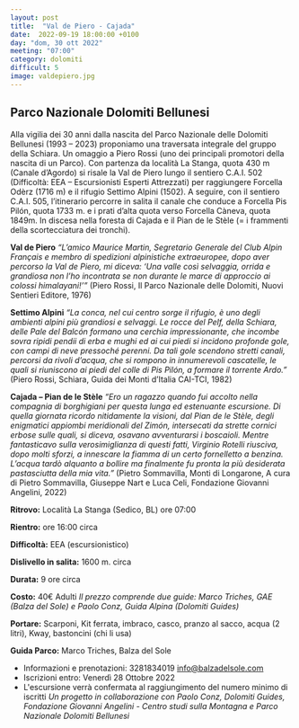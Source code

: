 ```yaml
---
layout: post
title:  "Val de Piero - Cajada"
date:  2022-09-19 18:00:00 +0100
day: "dom, 30 ott 2022"
meeting: "07:00"
category: dolomiti 
difficult: 5
image: valdepiero.jpg
---
```


## Parco Nazionale Dolomiti Bellunesi

Alla vigilia dei 30 anni dalla nascita del Parco Nazionale delle Dolomiti Bellunesi (1993 – 2023) proponiamo una traversata integrale del gruppo della Schiara. Un omaggio a Piero Rossi (uno dei principali promotori della nascita di un Parco).
Con partenza da località La Stanga, quota 430 m (Canale d’Agordo) si risale la Val de Piero lungo il sentiero C.A.I. 502 (Difficoltà: EEA – Escursionisti Esperti Attrezzati) per raggiungere Forcella Odèrz (1716 m) e il rifugio Settimo Alpini (1502).
A seguire, con il sentiero C.A.I. 505, l’itinerario percorre in salita il canale che conduce a Forcella Pis Pilón, quota 1733 m. e i prati d’alta quota verso Forcella Càneva, quota 1849m. In discesa nella foresta di Cajada e il Pian de le Stèle (= i frammenti della scortecciatura dei tronchi).

**Val de Piero**
*“L’amico Maurice Martin, Segretario Generale del Club Alpin Français e membro di spedizioni alpinistiche extraeuropee, dopo aver percorso la Val de Piero, mi diceva: ‘Una valle così selvaggia, orrida e grandiosa non l’ho incontrata se non durante le marce di approccio ai colossi himalayani!’”*
(Piero Rossi, Il Parco Nazionale delle Dolomiti, Nuovi Sentieri Editore, 1976)

**Settimo Alpini**
*“La conca, nel cui centro sorge il rifugio, è uno degli ambienti alpini più grandiosi e selvaggi. Le rocce del Pelf, della Schiara, delle Pale del Balcón formano una cerchia impressionante, che incombe sovra ripidi pendii di erba e mughi ed ai cui piedi si incidono profonde gole, con campi di neve pressoché perenni. Da tali gole scendono stretti canali, percorsi da rivoli d’acqua, che si rompono in innumerevoli cascatelle, le quali si riuniscono ai piedi del colle di Pis Pilón, a formare il torrente Ardo.”*  
(Piero Rossi, Schiara, Guida dei Monti d’Italia CAI-TCI, 1982)

**Cajada – Pian de le Stèle**
*“Ero un ragazzo quando fui accolto nella compagnia di borghigiani per questa lunga ed estenuante escursione. Di quella giornata ricordo nitidamente la visioni, dal Pian de le Stèle, degli enigmatici appiombi meridionali del Zimón, intersecati da strette cornici erbose sulle quali, si diceva, osavano avventurarsi i boscaioli. Mentre fantasticavo sulla verosimiglianza di questi fatti, Virginio Rotelli riusciva, dopo molti sforzi, a innescare la fiamma di un certo fornelletto a benzina. L’acqua tardò alquanto a bollire ma finalmente fu pronta la più desiderata pastasciutta della mia vita.”*
(Pietro Sommavilla, Monti di Longarone, A cura di Pietro Sommavilla, Giuseppe Nart e Luca Celi, Fondazione Giovanni Angelini, 2022)

**Ritrovo:** Località La Stanga (Sedico, BL) ore 07:00

**Rientro:** ore 16:00 circa 

**Difficoltà:** EEA (escursionistico)

**Dislivello in salita:**  1600 m. circa

**Durata:** 9 ore circa

**Costo:** 40€ Adulti
*Il prezzo comprende due guide: Marco Triches, GAE (Balza del Sole) e Paolo Conz, Guida Alpina (Dolomiti Guides)*

**Portare:** Scarponi, Kit ferrata, imbraco, casco, pranzo al sacco, acqua (2 litri), Kway, bastoncini (chi li usa) 

**Guida Parco:** Marco Triches, Balza del Sole
* Informazioni e prenotazioni: 3281834019 info@balzadelsole.com 
* Iscrizioni entro: Venerdì 28 Ottobre 2022
* L'escursione verrà confermata al raggiungimento del numero minimo di iscritti
*Un progetto in collaborazione con Paolo Conz, Dolomiti Guides, Fondazione Giovanni Angelini - Centro studi sulla Montagna e Parco Nazionale Dolomiti Bellunesi*

